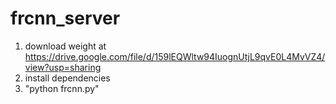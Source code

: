 # frcnn_server
1. download weight at https://drive.google.com/file/d/159lEQWltw94IuognUtjL9qvE0L4MvVZ4/view?usp=sharing
2. install dependencies
3. "python frcnn.py"
